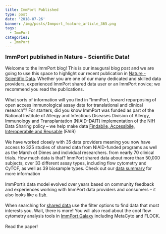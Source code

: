 ```yaml
---
title: ImmPort Published
type: post
date: '2018-07-26'
banner: /img/posts/Immport_feature_article_365.png
tags:
  - ImmPort
categories:
  - ImmPort
---
```

<font size="4"><b>ImmPort published in Nature - Scientific Data!</b></font>
<br></br>
Welcome to the ImmPort blog!  This is our inaugural blog post and we are going to use this space to highlight our recent publication in [Nature - Scientific Data](https://www.ncbi.nlm.nih.gov/pmc/articles/PMC5827693/). Whether you are one of our many dedicated and skilled data providers, experienced ImmPort shared data user or an ImmPort novice; we recommend you read the publications.
<br></br>
What sorts of information will you find in “ImmPort, toward repurposing of open access immunological assay data for translational and clinical research”?  For starters, did you know ImmPort was funded as part of the National Institute of Allergy and Infectious Diseases Division of Allergy, Immunology and Transplantation (NIAID-DAIT) implementation of the NIH Data Sharing policy – we help make data [Findabile, Accessibile, Interoperabile and Reusable](https://www.force11.org/group/fairgroup/fairprinciples) (FAIR)
<br></br>
We have worked closely with 35 data providers meaning you now have access to 325 studies of shared data from NIAID-funded programs as well as the March of Dimes and individual researchers.  from nearly 70 clinical trials. How much data is that?  ImmPort shared data about more than 50,000 subjects, over 33 different assay types, including flow cytometry and CyTOF, as well as 39 biosample types.  Check out our [data summary](http://www.immport.org/immport-open/public/home/dataSummary) for more information
<br></br>
ImmPort’s data model evolved over years based on community feedback and experiences working with ImmPort data providers and consumers – it also looks like a [fish](http://www.immport.org/immport-open/public/schema/schemaTree). 
<br></br>
When searching for [shared data](http://www.immport.org/immport-open/public/home/studySearch) use the filter options to find data that most interests you.  Wait, there is more!  You will also read about the cool flow cytometry analysis tools in [ImmPort Galaxy](https://immportgalaxy.org/user/login?use_panels=True&redirect=%2F) including MetaCyto and FLOCK.
<br></br>
Read the paper!
